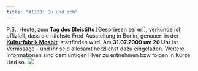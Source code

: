 ```yaml
---
title: "#1380: Du und ich"
---
```


P.S.:
Heute, zum <a href="http://www.fonflatter.de/kalender"><strong>Tag des Bleistifts</strong></a> [Gespriesen sei er!], verkünde ich offiziell, dass die nächste Fred-Ausstellung in Berlin, genauer: in der <a href="http://www.kulturfabrik-moabit.de/"><strong>Kulturfabrik Moabit</strong></a>, stattfinden wird. Am <strong>31.07.2009 um 20 Uhr</strong> ist Vernissage - und ihr seid allesamt herzlichst dazu eingeladen. 
Weitere Informationen sind dem untigen Flyer zu entnehmen bzw folgen in Kürze. Und so.
<a href="http://www.fonflatter.de/bilder/ausstellung4/ausstellung_berlin.png"><img src="http://www.fonflatter.de/bilder/ausstellung4/ausstellung_berlin_s.png"></a>

